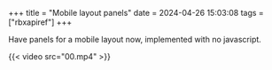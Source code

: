 +++
title = "Mobile layout panels"
date = 2024-04-26 15:03:08
tags = ["rbxapiref"]
+++

Have panels for a mobile layout now, implemented with no javascript.

{{< video src="00.mp4" >}}
